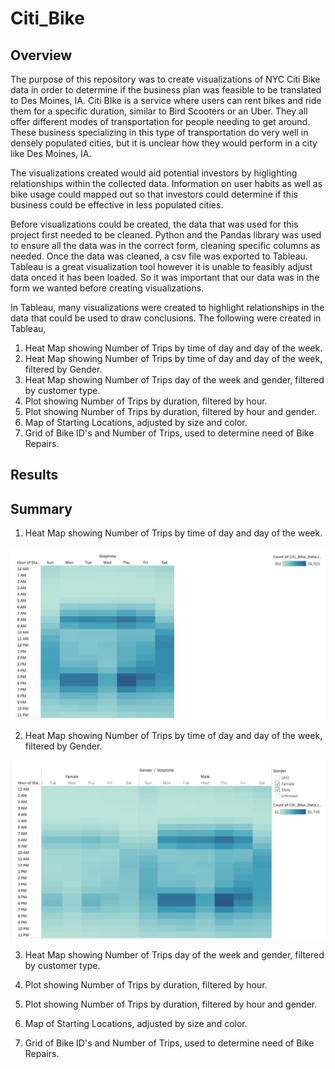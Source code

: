 # Citi_Bike


## Overview

The purpose of this repository was to create visualizations of NYC Citi Bike data in order to determine if the business plan was feasible to be translated to Des Moines, IA. Citi BIke is a service where users can rent bikes and ride them for a specific duration, similar to Bird Scooters or an Uber. They all offer different modes of transportation for people needing to get around. These business specializing in this type of transportation do very well in densely populated cities, but it is unclear how they would perform in a city like Des Moines, IA.

The visualizations created would aid potential investors by higlighting relationships within the collected data. Information on user habits as well as bike usage could mapped out so that investors could determine if this business could be effective in less populated cities.

Before visualizations could be created, the data that was used for this project first needed to be cleaned. Python and the Pandas library was used to ensure all the data was in the correct form, cleaning specific columns as needed. Once the data was cleaned, a csv file was exported to Tableau. Tableau is a great visualization tool however it is unable to feasibly adjust data onced it has been loaded. So it was important that our data was in the form we wanted before creating visualizations.

In Tableau, many visualizations were created to highlight relationships in the data that could be used to draw conclusions. The following were created in Tableau,

1. Heat Map showing Number of Trips by time of day and day of the week.
2. Heat Map showing Number of Trips by time of day and day of the week, filtered by Gender. 
3. Heat Map showing Number of Trips day of the week and gender, filtered by customer type. 
4. Plot showing Number of Trips by duration, filtered by hour. 
5. Plot showing Number of Trips by duration, filtered by hour and gender. 
6. Map of Starting Locations, adjusted by size and color. 
7. Grid of Bike ID's and Number of Trips, used to determine need of Bike Repairs.


## Results
 


## Summary 


1. Heat Map showing Number of Trips by time of day and day of the week.

![alt text](https://raw.githubusercontent.com/KitWilliams07/Citi_Bike/main/Screenshots/StopTime.png)

2. Heat Map showing Number of Trips by time of day and day of the week, filtered by Gender. 

![alt text](https://raw.githubusercontent.com/KitWilliams07/Citi_Bike/main/Screenshots/Gender:StopTime.png)

3. Heat Map showing Number of Trips day of the week and gender, filtered by customer type. 

4. Plot showing Number of Trips by duration, filtered by hour. 

5. Plot showing Number of Trips by duration, filtered by hour and gender. 


6. Map of Starting Locations, adjusted by size and color. 

7. Grid of Bike ID's and Number of Trips, used to determine need of Bike Repairs.

